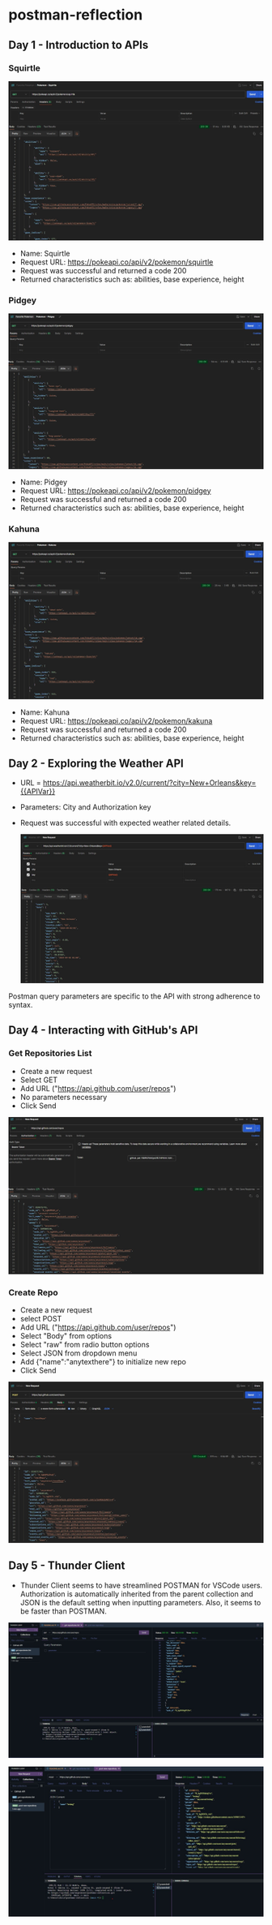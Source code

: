 # postman-reflection

## Day 1 - Introduction to APIs

### Squirtle

  ![Squirtle get](pokSquirtle.jpg)

  * Name: Squirtle
  * Request URL: https://pokeapi.co/api/v2/pokemon/squirtle
  * Request was successful and returned a code 200
  * Returned characteristics such as: abilities, base experience, height
  
  ### Pidgey

  ![pokPidgey get](pokPidgey.jpg)

  * Name: Pidgey
  * Request URL: https://pokeapi.co/api/v2/pokemon/pidgey
  * Request was successful and returned a code 200
  * Returned characteristics such as: abilities, base experience, height

  ### Kahuna

  ![pokKahuna get](pokKahuna.jpg)

  * Name: Kahuna
  * Request URL: https://pokeapi.co/api/v2/pokemon/kakuna
  * Request was successful and returned a code 200
  * Returned characteristics such as: abilities, base experience, height


## Day 2 - Exploring the Weather API

  * URL = https://api.weatherbit.io/v2.0/current/?city=New+Orleans&key={{APIVar}}
  * Parameters: City and Authorization key
  * Request was successful with expected weather related details.

    ![weatherapi New Orleans get](weatherNola.jpg)
    

Postman query parameters are specific to the API with strong adherence to syntax.

## Day 4 - Interacting with GitHub's API

### Get Repositories List

  * Create a new request
  * Select GET
  * Add URL ("https://api.github.com/user/repos")
  * No parameters necessary
  * Click Send

  ![GitHub API repo list get](getRepos.jpg)

  ### Create Repo

  * Create a new request
  * select POST
  * Add URL ("https://api.github.com/user/repos")
  * Select "Body" from options
  * Select "raw" from radio button options
  * Select JSON from dropdown menu
  * Add {"name":"anytexthere"} to initialize new repo
  * Click Send

  ![GitHub API new repo post](createRepo.jpg)

  ## Day 5 - Thunder Client

  * Thunder Client seems to have streamlined POSTMAN for VSCode users. Authorization is automatically inherited from the parent collection and JSON is the default setting when inputting parameters. Also, it seems to be faster than POSTMAN.

  ![Thunder Client repo list get](thunderGet.jpg)

  ![Thunder Client new repo post](thunderPost.jpg)